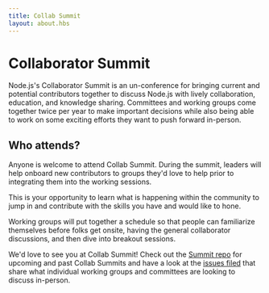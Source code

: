 ```yaml
---
title: Collab Summit
layout: about.hbs
---
```


# Collaborator Summit

Node.js's Collaborator Summit is an un-conference for bringing current and
potential contributors together to discuss Node.js with lively collaboration,
education, and knowledge sharing. Committees and working groups come together
twice per year to make important decisions while also being able to work on some
exciting efforts they want to push forward in-person.

## Who attends?

Anyone is welcome to attend Collab Summit. During the
summit, leaders will help onboard new contributors to groups they'd love to help
prior to integrating them into the working sessions.

This is your opportunity to learn what is happening within the community to jump
in and contribute with the skills you have and would like to hone.

Working groups will put together a schedule so that people can
familiarize themselves before folks get onsite, having the general collaborator
discussions, and then dive into breakout sessions.

We'd love to see you at Collab Summit! Check out the [Summit repo](https://github.com/nodejs/summit)
for upcoming and past Collab Summits and have a look at the
[issues filed](https://github.com/nodejs/summit/issues) that share what
individual working groups and committees are looking to discuss in-person.

